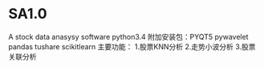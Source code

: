 # SA1.0
A stock data anasysy software
python3.4
附加安装包：PYQT5 pywavelet pandas tushare scikitlearn 
主要功能：
1.股票KNN分析
2.走势小波分析
3.股票关联分析
